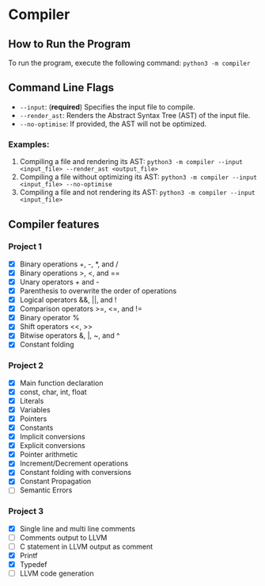 # Compiler

## How to Run the Program

To run the program, execute the following command: `python3 -m compiler`

## Command Line Flags

- `--input`: (**required**) Specifies the input file to compile.
- `--render_ast`: Renders the Abstract Syntax Tree (AST) of the input file.
- `--no-optimise`: If provided, the AST will not be optimized.

### Examples:

1. Compiling a file and rendering its AST: `python3 -m compiler --input <input_file> --render_ast <output_file>`
2. Compiling a file without optimizing its AST: `python3 -m compiler --input <input_file> --no-optimise`
3. Compiling a file and not rendering its AST: `python3 -m compiler --input <input_file>`

## Compiler features

### Project 1
- [X] Binary operations +, -, *, and /
- [X] Binary operations >, <, and ==
- [X] Unary operators + and -
- [X] Parenthesis to overwrite the order of operations
- [X] Logical operators &&, ||, and !
- [X] Comparison operators >=, <=, and !=
- [X] Binary operator %
- [X] Shift operators <<, >>
- [X] Bitwise operators &, |, ~, and ^
- [X] Constant folding

### Project 2
- [X] Main function declaration
- [X] const, char, int, float
- [X] Literals
- [X] Variables
- [X] Pointers
- [X] Constants
- [X] Implicit conversions
- [X] Explicit conversions
- [X] Pointer arithmetic
- [X] Increment/Decrement operations
- [X] Constant folding with conversions
- [X] Constant Propagation
- [ ] Semantic Errors

### Project 3
- [X] Single line and multi line comments
- [ ] Comments output to LLVM
- [ ] C statement in LLVM output as comment
- [X] Printf
- [X] Typedef
- [ ] LLVM code generation
